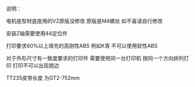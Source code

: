 说明：

电机座型材底座用的VZ原版没修改 原版是M4螺丝 如不喜请自行修改

安装Z轴需要使用44定位件

打印要求60%以上填充的高刚性ABS 例如K青  不可以使用软性ABS

对于外形尺寸有一致度要求的打印件 需要使用同一台打印机 按同一个方向排列打印  打印不可以出现翘边

TT235皮带长度 为GT2-752mm
